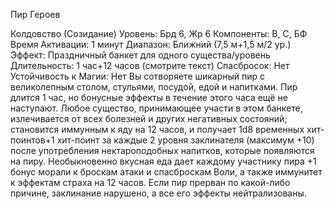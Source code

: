 
Пир Героев

Колдовство (Созидание)
Уровень: Брд 6, Жр 6
Компоненты: В, С, БФ
Время Активации: 1 минут
Диапазон: Ближний (7,5 м+1,5 м/2 ур.)
Эффект: Праздничный банкет для одного
существа/уровень
Длительность: 1 час+12 часов (смотрите
текст)
Спасбросок: Нет
Устойчивость к Магии: Нет
Вы сотворяете шикарный пир с великолепным столом, стульями, посудой,
едой и напитками. Пир длится 1 час, но
бонусные эффекты в течение этого часа
ещё не наступают. Любое существо,
принимающее участи в этом банкете,
излечивается от всех болезней и других
негативных состояний; становится иммунным к яду на 12 часов, и получает
1d8 временных хит-поинтов+1 хит-поинт за каждые 2 уровня заклинателя
(максимум +10) после употребления
нектароподобных напитков, которые
появляются на пиру. Необыкновенно
вкусная еда дает каждому участнику
пира +1 бонус морали к броскам атаки
и спасброскам Воли, а также иммунитет к эффектам страха на 12 часов.
Если пир прерван по какой-либо причине, заклинание нарушено, а все его
эффекты нейтрализованы.